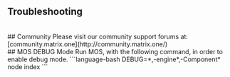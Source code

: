 <h2 style="padding-top:0;">Troubleshooting</h2>

<br/>
## Community
Please visit our community support forums at:
[community.matrix.one](http://community.matrix.one/)

<br/>
## MOS DEBUG Mode
Run MOS, with the following command, in order to enable debug mode.
```language-bash
DEBUG=*,-engine*,-Component* node index
```

<!-- ### Lights are spinning, but don't stop

Exits with message
```
Device Error undefined
```
Solution. Run again with correct environment set. Users and made in `dev` environment do not cross over to `production`.
```
NODE_ENV =dev node index.js
``` -->

<!-- ### MATRIX Vision Services not working
Messages appear when `malos_eye` is running, and hardware is not properly installed. Please shut off device, firmly reconnect the camera connection, and restart.
```
VIDIOC_STREAMON: Invalid argument
VIDIOC_STREAMON: Invalid argument

Message received: gesture error: Could not read frame
Message received: gesture error: 1, Could not send update for GESTURE driver.

select timeout
select timeout
select timeout
select timeout
``` -->